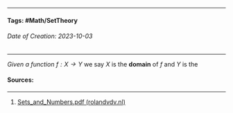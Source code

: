 __________________________________________________________________________
#### **Tags:** #Math/SetTheory 
###### *Date of Creation: 2023-10-03*
__________________________________________________________________________

*Given a function $f: X \rightarrow Y$* we say $X$ is the **domain** of $f$ and $Y$ is the
#### Sources:
__________________________________________________________________________
1. [Sets_and_Numbers.pdf (rolandvdv.nl)](https://www.rolandvdv.nl/Sets_and_Numbers.pdf)